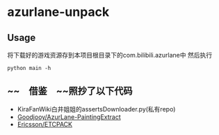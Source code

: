 # azurlane-unpack
## Usage
将下载好的游戏资源存到本项目根目录下的com.bilibili.azurlane中
然后执行
```
python main -h
```
## ~~　借鉴　~~照抄了以下代码
- KiraFanWiki白井姐姐的assertsDownloader.py(私有repo)
- [Goodjooy/AzurLane-PaintingExtract](https://github.com/Goodjooy/AzurLane-PaintingExtract)
- [Ericsson/ETCPACK](https://github.com/Ericsson/ETCPACK)
